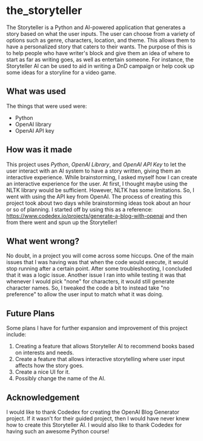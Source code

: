 # the_storyteller
The Storyteller is a Python and AI-powered application that generates a story based on what the user inputs. The user can choose from a variety of options such as genre, characters, location, and theme. This allows them to have a personalized story that caters to their wants. The purpose of this is to help people who have writer's block and give them an idea of where to start as far as writing goes, as well as entertain someone. For instance, the Storyteller AI can be used to aid in writing a DnD campaign or help cook up some ideas for a storyline for a video game. <br> 


## What was used
The things that were used were:
<ul>
  <li>Python</li>
  <li>OpenAI library</li>
  <li>OpenAI API key</li>
</ul>

## How was it made
This project uses <i>Python</i>, <i>OpenAI Library</i>, and <i>OpenAI API Key</i> to let the user interact with an AI system to have a story written, giving them an interactive experience. While brainstorming, I asked myself how I can create an interactive experience for the user. At first, I thought maybe using the NLTK library would be sufficient. However, NLTK has some limitations. So, I went with using the API key from OpenAI. The process of creating this project took about two days while brainstorming ideas took about an hour or so of planning. I started off by using this as a reference: https://www.codedex.io/projects/generate-a-blog-with-openai and then from there went and spun up the Storyteller! 

## What went wrong?
No doubt, in a project you will come across some hiccups. One of the main issues that I was having was that when the code would execute, it would stop running after a certain point. After some troubleshooting, I concluded that it was a logic issue. Another issue I ran into while testing it was that whenever I would pick "none" for characters, it would still generate character names. So, I tweaked the code a bit to instead take "no preference" to allow the user input to match what it was doing. 

## Future Plans
Some plans I have for further expansion and improvement of this project include:
<ol>
  <li>Creating a feature that allows Storyteller AI to recommend books based on interests and needs.</li>
  <li>Create a feature that allows interactive storytelling where user input affects how the story goes. </li>
  <li>Create a nice UI for it.</li>
  <li>Possibly change the name of the AI.</li>
</ol>

## Acknowledgement
I would like to thank Codedex for creating the OpenAI Blog Generator project. If it wasn't for their guided project, then I would have never knew how to create this Storyteller AI. I would also like to thank Codedex for having such an awesome Python course!
 

